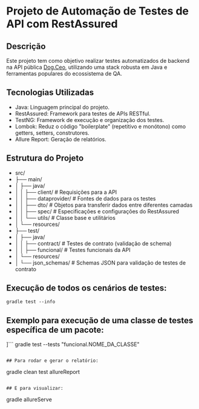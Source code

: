 # Projeto de Automação de Testes de API com RestAssured

## Descrição
Este projeto tem como objetivo realizar testes automatizados de backend na API pública [Dog.Ceo](https://dog.ceo/dog-api/), utilizando uma stack robusta em Java e ferramentas populares do ecossistema de QA.

## Tecnologias Utilizadas
- Java: Linguagem principal do projeto.
- RestAssured: Framework para testes de APIs RESTful.
- TestNG: Framework de execução e organização dos testes.
- Lombok: Reduz o código "boilerplate" (repetitivo e monótono) como getters, setters, construtores.
- Allure Report: Geração de relatórios.

## Estrutura do Projeto
- src/
- ├── main/
- │ ├── java/
- │ │ ├── client/ # Requisições para a API
- │ │ ├── dataprovider/ # Fontes de dados para os testes
- │ │ ├── dto/ # Objetos para transferir dados entre diferentes camadas
- │ │ ├── spec/ # Especificações e configurações do RestAssured
- │ │ └── utils/ # Classe base e utilitários
- │ └── resources/
- ├── test/
- │ ├── java/
- │ │ ├── contract/ # Testes de contrato (validação de schema)
- │ │ ├── funcional/ # Testes funcionais da API
- │ └── resources/
- │ └── json_schemas/ # Schemas JSON para validação de testes de contrato


## Execução de todos os cenários de testes:
```
gradle test --info
```

## Exemplo para execução de uma classe de testes específica de um pacote:
]```
gradle test --tests "funcional.NOME_DA_CLASSE"
```

## Para rodar e gerar o relatório:
```
gradle clean test allureReport
```

## E para visualizar:
```
gradle allureServe
```